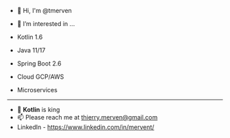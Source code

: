 - 👋  Hi, I'm @tmerven

- 👀 I’m interested in ...
- Kotlin 1.6
- Java 11/17
- Spring Boot 2.6
- Cloud GCP/AWS
- Microservices
------------
- 🌱  **Kotlin** is king
- 📫 Please reach me at thierry.merven@gmail.com
- LinkedIn - https://www.linkedin.com/in/mervent/

